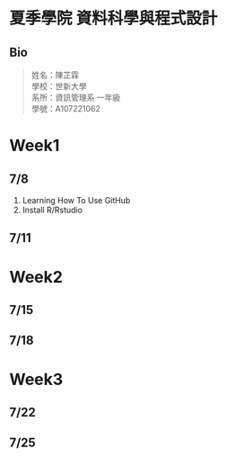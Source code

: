 # 夏季學院 資料科學與程式設計
## Bio
> 姓名：陳芷霖 <br />
> 學校：世新大學 <br />
> 系所：資訊管理系 一年級 <br />
> 學號：A107221062 <br />

# Week1 
## 7/8
1. Learning How To Use GitHub <br />
2. Install R/Rstudio
## 7/11
# Week2
## 7/15
## 7/18
# Week3
## 7/22
## 7/25


